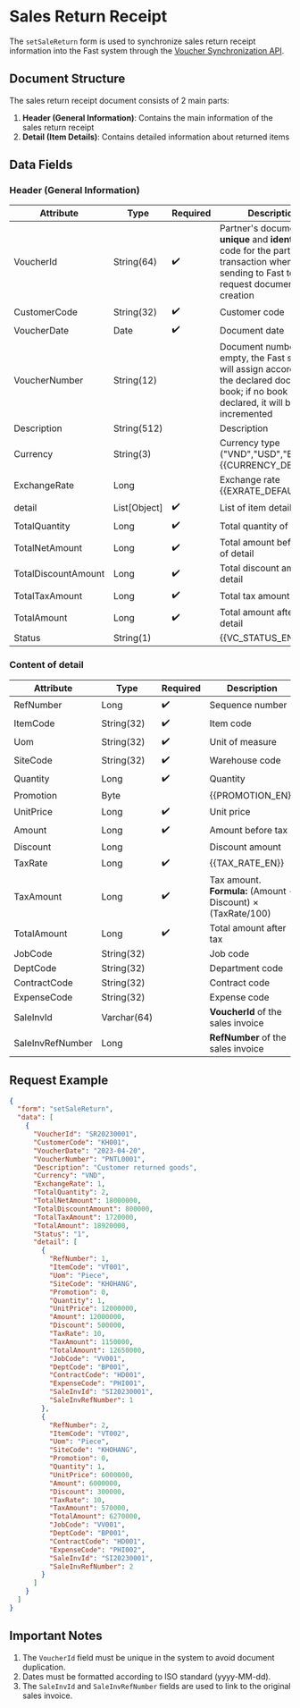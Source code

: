 # Sales Return Receipt

The `setSaleReturn` form is used to synchronize sales return receipt information into the Fast system through the [Voucher Synchronization API](../sync-voucher).

## Document Structure

The sales return receipt document consists of 2 main parts:

1. **Header (General Information)**: Contains the main information of the sales return receipt
2. **Detail (Item Details)**: Contains detailed information about returned items

## Data Fields

### Header (General Information)

| Attribute    | Type        | Required | Description          |
|--------------|-------------|----------|----------------------|
| VoucherId    | String(64)  | ✔️       | Partner's document ID: a **unique** and **identifying** code for the partner's transaction when sending to Fast to request document creation|
| CustomerCode | String(32)  | ✔️       | Customer code        |
| VoucherDate  | Date        | ✔️       | Document date        |
| VoucherNumber| String(12)  |          | Document number, if empty, the Fast system will assign according to the declared document book; if no book is declared, it will be auto-incremented|
| Description  | String(512) |          | Description          |
| Currency     | String(3)   |          | Currency type ("VND","USD","EUR"...).<br/>{{CURRENCY_DEFAULT}}<br/>|
| ExchangeRate | Long        |          | Exchange rate <br/>{{EXRATE_DEFAULT}}<br/>|
| <span class="highlight-key">detail</span>          | List[Object]  |✔️      | List of item details |
| TotalQuantity| Long        | ✔️       | Total quantity of <span class="highlight-key">detail</span>|
| TotalNetAmount| Long        | ✔️       | Total amount before tax of <span class="highlight-key">detail</span>|
| TotalDiscountAmount| Long  | ✔️       | Total discount amount of <span class="highlight-key">detail</span>|
| TotalTaxAmount| Long       | ✔️       | Total tax amount of <span class="highlight-key">detail</span>|
| TotalAmount  | Long        | ✔️       | Total amount after tax of <span class="highlight-key">detail</span>|
| Status       | String(1)   |          | {{VC_STATUS_EN}} |

### Content of <span class="highlight-key">detail</span>

| Attribute    | Type        | Required | Description          |
|--------------|-------------|----------|----------------------|
| RefNumber    | Long        | ✔️       | Sequence number      |
| ItemCode     | String(32)  | ✔️       | Item code            |
| Uom          | String(32)  | ✔️       | Unit of measure      |
| SiteCode     | String(32)  | ✔️       | Warehouse code       |
| Quantity     | Long        | ✔️       | Quantity             |
| Promotion    | Byte        |          | {{PROMOTION_EN}}        |
| UnitPrice    | Long        | ✔️       | Unit price           |
| Amount       | Long        | ✔️       | Amount before tax    |
| Discount     | Long        |          | Discount amount      |
| TaxRate      | Long        | ✔️       | {{TAX_RATE_EN}}        |
| TaxAmount    | Long        | ✔️       | Tax amount. **Formula:** (Amount - Discount) × (TaxRate/100) |
| TotalAmount  | Long        | ✔️       | Total amount after tax |
| JobCode      | String(32)  |          | Job code             |
| DeptCode     | String(32)  |          | Department code      |
| ContractCode | String(32)  |          | Contract code        |
| ExpenseCode  | String(32)  |          | Expense code         |
| SaleInvId    | Varchar(64) |          | **VoucherId** of the sales invoice|
| SaleInvRefNumber | Long    |          | **RefNumber** of the sales invoice |

## Request Example

```json
{
  "form": "setSaleReturn",
  "data": [
    {
      "VoucherId": "SR20230001",
      "CustomerCode": "KH001",
      "VoucherDate": "2023-04-20",
      "VoucherNumber": "PNTL0001",
      "Description": "Customer returned goods",
      "Currency": "VND",
      "ExchangeRate": 1,
      "TotalQuantity": 2,
      "TotalNetAmount": 18000000,
      "TotalDiscountAmount": 800000,
      "TotalTaxAmount": 1720000,
      "TotalAmount": 18920000,
      "Status": "1",
      "detail": [
        {
          "RefNumber": 1,
          "ItemCode": "VT001",
          "Uom": "Piece",
          "SiteCode": "KHOHANG",
          "Promotion": 0,
          "Quantity": 1,
          "UnitPrice": 12000000,
          "Amount": 12000000,
          "Discount": 500000,
          "TaxRate": 10,
          "TaxAmount": 1150000,
          "TotalAmount": 12650000,
          "JobCode": "VV001",
          "DeptCode": "BP001",
          "ContractCode": "HD001",
          "ExpenseCode": "PHI001",
          "SaleInvId": "SI20230001",
          "SaleInvRefNumber": 1
        },
        {
          "RefNumber": 2,
          "ItemCode": "VT002",
          "Uom": "Piece",
          "SiteCode": "KHOHANG",
          "Promotion": 0,
          "Quantity": 1,
          "UnitPrice": 6000000,
          "Amount": 6000000,
          "Discount": 300000,
          "TaxRate": 10,
          "TaxAmount": 570000,
          "TotalAmount": 6270000,
          "JobCode": "VV001",
          "DeptCode": "BP001",
          "ContractCode": "HD001",
          "ExpenseCode": "PHI002",
          "SaleInvId": "SI20230001",
          "SaleInvRefNumber": 2
        }
      ]
    }
  ]
}
```

## Important Notes

1. The `VoucherId` field must be unique in the system to avoid document duplication.
2. Dates must be formatted according to ISO standard (yyyy-MM-dd).
3. The `SaleInvId` and `SaleInvRefNumber` fields are used to link to the original sales invoice.